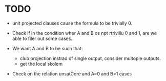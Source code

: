 # TODO
- unit projected clauses cause the formula to be trivially 0.
- Check if in the condition wher A and B os npt rtrivillu 0 and 1, are we able to filer out some cases.
- We want A and B to be such that:
    -   club projection instrad of single output, consider multople outputs.
    - get the local skolem 

- Check on the relation unsatCore and A=0 and B=1 cases